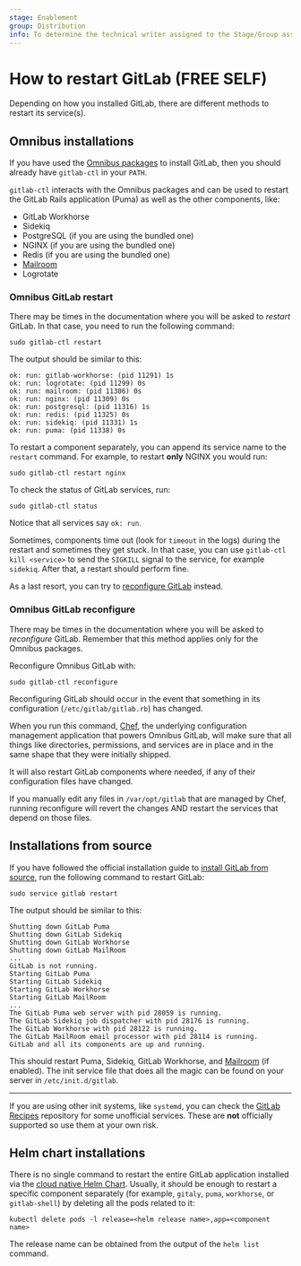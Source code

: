 ```yaml
---
stage: Enablement
group: Distribution
info: To determine the technical writer assigned to the Stage/Group associated with this page, see https://about.gitlab.com/handbook/engineering/ux/technical-writing/#assignments
---
```


# How to restart GitLab **(FREE SELF)**

Depending on how you installed GitLab, there are different methods to restart
its service(s).

## Omnibus installations

If you have used the [Omnibus packages](https://about.gitlab.com/install/) to install GitLab, then
you should already have `gitlab-ctl` in your `PATH`.

`gitlab-ctl` interacts with the Omnibus packages and can be used to restart the
GitLab Rails application (Puma) as well as the other components, like:

- GitLab Workhorse
- Sidekiq
- PostgreSQL (if you are using the bundled one)
- NGINX (if you are using the bundled one)
- Redis (if you are using the bundled one)
- [Mailroom](reply_by_email.md)
- Logrotate

### Omnibus GitLab restart

There may be times in the documentation where you will be asked to _restart_
GitLab. In that case, you need to run the following command:

```shell
sudo gitlab-ctl restart
```

The output should be similar to this:

```plaintext
ok: run: gitlab-workhorse: (pid 11291) 1s
ok: run: logrotate: (pid 11299) 0s
ok: run: mailroom: (pid 11306) 0s
ok: run: nginx: (pid 11309) 0s
ok: run: postgresql: (pid 11316) 1s
ok: run: redis: (pid 11325) 0s
ok: run: sidekiq: (pid 11331) 1s
ok: run: puma: (pid 11338) 0s
```

To restart a component separately, you can append its service name to the
`restart` command. For example, to restart **only** NGINX you would run:

```shell
sudo gitlab-ctl restart nginx
```

To check the status of GitLab services, run:

```shell
sudo gitlab-ctl status
```

Notice that all services say `ok: run`.

Sometimes, components time out (look for `timeout` in the logs) during the
restart and sometimes they get stuck.
In that case, you can use `gitlab-ctl kill <service>` to send the `SIGKILL`
signal to the service, for example `sidekiq`. After that, a restart should
perform fine.

As a last resort, you can try to
[reconfigure GitLab](#omnibus-gitlab-reconfigure) instead.

### Omnibus GitLab reconfigure

There may be times in the documentation where you will be asked to _reconfigure_
GitLab. Remember that this method applies only for the Omnibus packages.

Reconfigure Omnibus GitLab with:

```shell
sudo gitlab-ctl reconfigure
```

Reconfiguring GitLab should occur in the event that something in its
configuration (`/etc/gitlab/gitlab.rb`) has changed.

When you run this command, [Chef](https://www.chef.io/products/chef-infra/), the underlying configuration management
application that powers Omnibus GitLab, will make sure that all things like directories,
permissions, and services are in place and in the same shape that they were
initially shipped.

It will also restart GitLab components where needed, if any of their
configuration files have changed.

If you manually edit any files in `/var/opt/gitlab` that are managed by Chef,
running reconfigure will revert the changes AND restart the services that
depend on those files.

## Installations from source

If you have followed the official installation guide to [install GitLab from
source](../install/installation.md), run the following command to restart GitLab:

```shell
sudo service gitlab restart
```

The output should be similar to this:

```plaintext
Shutting down GitLab Puma
Shutting down GitLab Sidekiq
Shutting down GitLab Workhorse
Shutting down GitLab MailRoom
...
GitLab is not running.
Starting GitLab Puma
Starting GitLab Sidekiq
Starting GitLab Workhorse
Starting GitLab MailRoom
...
The GitLab Puma web server with pid 28059 is running.
The GitLab Sidekiq job dispatcher with pid 28176 is running.
The GitLab Workhorse with pid 28122 is running.
The GitLab MailRoom email processor with pid 28114 is running.
GitLab and all its components are up and running.
```

This should restart Puma, Sidekiq, GitLab Workhorse, and [Mailroom](reply_by_email.md)
(if enabled). The init service file that does all the magic can be found on
your server in `/etc/init.d/gitlab`.

---

If you are using other init systems, like `systemd`, you can check the
[GitLab Recipes](https://gitlab.com/gitlab-org/gitlab-recipes/tree/master/init) repository for some unofficial services. These are
**not** officially supported so use them at your own risk.

## Helm chart installations

There is no single command to restart the entire GitLab application installed via
the [cloud native Helm Chart](https://docs.gitlab.com/charts/). Usually, it should be
enough to restart a specific component separately (for example, `gitaly`, `puma`,
`workhorse`, or `gitlab-shell`) by deleting all the pods related to it:

```shell
kubectl delete pods -l release=<helm release name>,app=<component name>
```

The release name can be obtained from the output of the `helm list` command.
